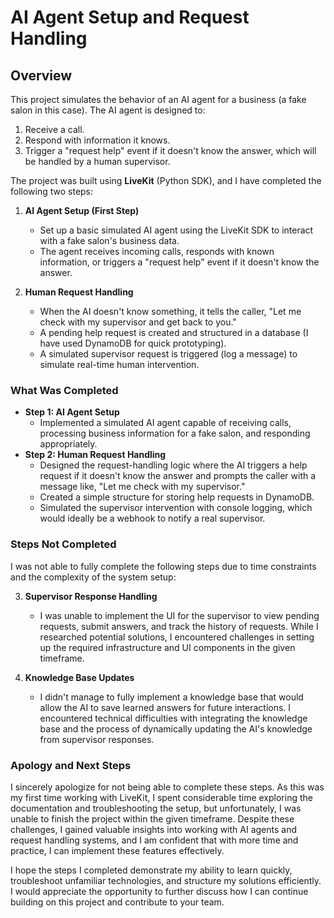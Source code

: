 # AI Agent Setup and Request Handling

## Overview

This project simulates the behavior of an AI agent for a business (a fake salon in this case). The AI agent is designed to:

1. Receive a call.
2. Respond with information it knows.
3. Trigger a "request help" event if it doesn't know the answer, which will be handled by a human supervisor.

The project was built using **LiveKit** (Python SDK), and I have completed the following two steps:

1. **AI Agent Setup (First Step)**

   - Set up a basic simulated AI agent using the LiveKit SDK to interact with a fake salon's business data.
   - The agent receives incoming calls, responds with known information, or triggers a "request help" event if it doesn't know the answer.

2. **Human Request Handling**
   - When the AI doesn't know something, it tells the caller, "Let me check with my supervisor and get back to you."
   - A pending help request is created and structured in a database (I have used DynamoDB for quick prototyping).
   - A simulated supervisor request is triggered (log a message) to simulate real-time human intervention.

### What Was Completed

- **Step 1: AI Agent Setup**
  - Implemented a simulated AI agent capable of receiving calls, processing business information for a fake salon, and responding appropriately.
- **Step 2: Human Request Handling**
  - Designed the request-handling logic where the AI triggers a help request if it doesn't know the answer and prompts the caller with a message like, "Let me check with my supervisor."
  - Created a simple structure for storing help requests in DynamoDB.
  - Simulated the supervisor intervention with console logging, which would ideally be a webhook to notify a real supervisor.

### Steps Not Completed

I was not able to fully complete the following steps due to time constraints and the complexity of the system setup:

3. **Supervisor Response Handling**

   - I was unable to implement the UI for the supervisor to view pending requests, submit answers, and track the history of requests. While I researched potential solutions, I encountered challenges in setting up the required infrastructure and UI components in the given timeframe.

4. **Knowledge Base Updates**
   - I didn't manage to fully implement a knowledge base that would allow the AI to save learned answers for future interactions. I encountered technical difficulties with integrating the knowledge base and the process of dynamically updating the AI's knowledge from supervisor responses.

### Apology and Next Steps

I sincerely apologize for not being able to complete these steps. As this was my first time working with LiveKit, I spent considerable time exploring the documentation and troubleshooting the setup, but unfortunately, I was unable to finish the project within the given timeframe. Despite these challenges, I gained valuable insights into working with AI agents and request handling systems, and I am confident that with more time and practice, I can implement these features effectively.

I hope the steps I completed demonstrate my ability to learn quickly, troubleshoot unfamiliar technologies, and structure my solutions efficiently. I would appreciate the opportunity to further discuss how I can continue building on this project and contribute to your team.
